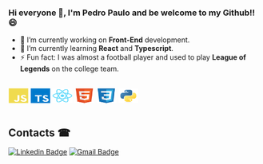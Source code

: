 ### Hi everyone 👋, I'm Pedro Paulo and be welcome to my Github!! 😄

- 🔭 I’m currently working on **Front-End** development.
- 🌱 I’m currently learning **React** and **Typescript**.
- ⚡ Fun fact: I was almost a football player and used to play **League of Legends** on the college team.

<div><br>
  <img align="center" alt="pp-Js" height="30" width="40" src="https://raw.githubusercontent.com/devicons/devicon/master/icons/javascript/javascript-plain.svg">
  <img align="center" alt="pp-Ts" height="30" width="40" src="https://raw.githubusercontent.com/devicons/devicon/master/icons/typescript/typescript-plain.svg">
  <img align="center" alt="pp-React" height="30" width="40" src="https://raw.githubusercontent.com/devicons/devicon/master/icons/react/react-original.svg">
  <img align="center" alt="pp-HTML" height="30" width="40" src="https://raw.githubusercontent.com/devicons/devicon/master/icons/html5/html5-original.svg">
  <img align="center" alt="pp-CSS" height="30" width="40" src="https://raw.githubusercontent.com/devicons/devicon/master/icons/css3/css3-original.svg">
  <img align="center" alt="pp-Python" height="30" width="40" src="https://raw.githubusercontent.com/devicons/devicon/master/icons/python/python-original.svg">
</div><br>


## Contacts ☎

[![Linkedin Badge](https://img.shields.io/badge/ppsobral-%230077B5?style=flat-square&logo=Linkedin&logoColor=white&link=https://www.linkedin.com/in/ppsobral/)](https://www.linkedin.com/in/ppsobral/) 
[![Gmail Badge](https://img.shields.io/badge/-ppsobralwb@gmail.com-red?style=flat-square&logo=Gmail&logoColor=white&link=mailto:ppsobralwb@gmail.com)](mailto:ppsobralwb@gmail.com)

